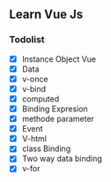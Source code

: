## Learn Vue Js

### Todolist
- [x] Instance Object Vue
- [x] Data
- [x] v-once
- [x] v-bind
- [x] computed
- [x] Binding Expresion
- [x] methode parameter
- [x] Event
- [x] V-html
- [x] class Binding
- [x] Two way data binding
- [x] v-for